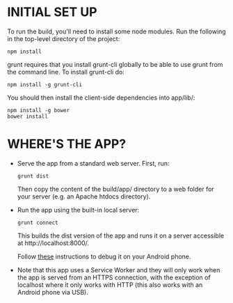 # INITIAL SET UP

To run the build, you'll need to install some node modules.
Run the following in the top-level directory of the project:

    npm install

grunt requires that you install grunt-cli globally
to be able to use grunt from the command line. To install
grunt-cli do:

    npm install -g grunt-cli

You should then install the client-side dependencies into app/lib/:

    npm install -g bower
    bower install

# WHERE'S THE APP?

*   Serve the app from a standard web server. First, run:

        grunt dist

    Then copy the content of the build/app/ directory to a web folder
    for your server (e.g. an Apache htdocs directory).

*   Run the app using the built-in local server:

        grunt connect

    This builds the dist version of the app and runs it on a server
    accessible at http://localhost:8000/.

    Follow
    [these](https://developer.chrome.com/devtools/docs/remote-debugging)
    instructions to debug it on your Android phone.

*   Note that this app uses a Service Worker and they will only work
    when the app is served from an HTTPS connection, with the exception
    of localhost where it only works with HTTP (this also works with an
    Android phone via USB).
